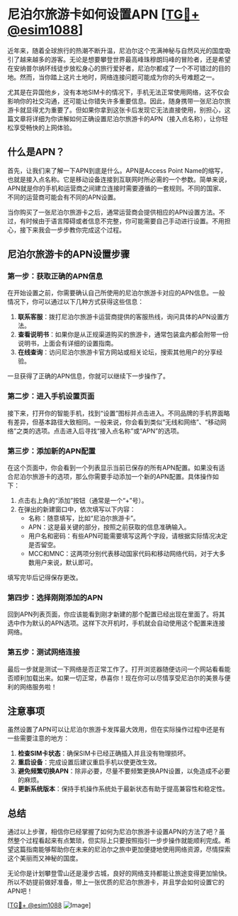 # 尼泊尔旅游卡如何设置APN [[TG💪+ @esim1088](https://t.me/s/esim1088)]

近年来，随着全球旅行的热潮不断升温，尼泊尔这个充满神秘与自然风光的国度吸引了越来越多的游客。无论是想要攀登世界最高峰珠穆朗玛峰的冒险者，还是希望在安纳普尔纳环线徒步放松身心的旅行爱好者，尼泊尔都成了一个不可错过的目的地。然而，当你踏上这片土地时，网络连接问题可能成为你的头号难题之一。

尤其是在异国他乡，没有本地SIM卡的情况下，手机无法正常使用网络，这不仅会影响你的社交沟通，还可能让你错失许多重要信息。因此，随身携带一张尼泊尔旅游卡就显得尤为重要了。但如果你拿到这张卡后发现它无法直接使用，别担心，这篇文章将详细为你讲解如何正确设置尼泊尔旅游卡的APN（接入点名称），让你轻松享受畅快的上网体验。

## 什么是APN？

首先，让我们来了解一下APN到底是什么。APN是Access Point Name的缩写，也就是接入点名称。它是移动设备连接到互联网时所必需的一个参数。简单来说，APN就是你的手机和运营商之间建立连接时需要遵循的一套规则。不同的国家、不同的运营商可能会有不同的APN设置。

当你购买了一张尼泊尔旅游卡之后，通常运营商会提供相应的APN设置方法。不过，有时候由于语言障碍或者信息不完整，你可能需要自己手动进行设置。不用担心，接下来我会一步步教你完成这个过程。

## 尼泊尔旅游卡的APN设置步骤

### 第一步：获取正确的APN信息

在开始设置之前，你需要确认自己所使用的尼泊尔旅游卡对应的APN信息。一般情况下，你可以通过以下几种方式获得这些信息：

1. **联系客服**：拨打尼泊尔旅游卡运营商提供的客服热线，询问具体的APN设置方法。
2. **查看说明书**：如果你是从正规渠道购买的旅游卡，通常包装盒内都会附带一份说明书，上面会有详细的设置指南。
3. **在线查询**：访问尼泊尔旅游卡官方网站或相关论坛，搜索其他用户的分享经验。

一旦获得了正确的APN信息，你就可以继续下一步操作了。

### 第二步：进入手机设置页面

接下来，打开你的智能手机，找到“设置”图标并点击进入。不同品牌的手机界面略有差异，但基本路径大致相同。一般来说，你会看到类似“无线和网络”、“移动网络”之类的选项。点击进入后寻找“接入点名称”或“APN”的选项。

### 第三步：添加新的APN配置

在这个页面中，你会看到一个列表显示当前已保存的所有APN配置。如果没有适合尼泊尔旅游卡的选项，那么你需要手动添加一个新的APN配置。具体操作如下：

1. 点击右上角的“添加”按钮（通常是一个“+”号）。
2. 在弹出的新建窗口中，依次填写以下内容：
   - 名称：随意填写，比如“尼泊尔旅游卡”。
   - APN：这是最关键的部分，按照之前获取的信息准确输入。
   - 用户名和密码：有些APN可能需要填写这两个字段，请根据实际情况决定是否留空。
   - MCC和MNC：这两项分别代表移动国家代码和移动网络代码，对于大多数用户来说，默认即可。

填写完毕后记得保存更改。

### 第四步：选择刚刚添加的APN

回到APN列表页面，你应该能看到刚才新建的那个配置已经出现在里面了。将其选中作为默认的APN选项。这样下次开机时，手机就会自动使用这个配置来连接网络。

### 第五步：测试网络连接

最后一步就是测试一下网络是否正常工作了。打开浏览器随便访问一个网站看看能否顺利加载出来。如果一切正常，恭喜你！现在你可以尽情享受尼泊尔的美景与便利的网络服务啦！

## 注意事项

虽然设置了APN可以让尼泊尔旅游卡发挥最大效用，但在实际操作过程中还是有一些需要注意的地方：

1. **检查SIM卡状态**：确保SIM卡已经正确插入并且没有物理损坏。
2. **重启设备**：完成设置后建议重启手机以使更改生效。
3. **避免频繁切换APN**：除非必要，尽量不要频繁更换APN设置，以免造成不必要的麻烦。
4. **更新系统版本**：保持手机操作系统处于最新状态有助于提高兼容性和稳定性。

## 总结

通过以上步骤，相信你已经掌握了如何为尼泊尔旅游卡设置APN的方法了吧？虽然整个过程看起来有点繁琐，但实际上只要按照指引一步步操作就能顺利完成。希望这篇指南能够帮助你在未来的尼泊尔之旅中更加便捷地使用网络资源，尽情探索这个美丽而又神秘的国度。

无论你是计划攀登雪山还是漫步古城，良好的网络支持都能让旅途变得更加愉快。所以不妨提前做好准备，带上一张优质的尼泊尔旅游卡，并且学会如何设置它的APN吧！

[[TG💪+ @esim1088](https://t.me/s/esim1088) ![Image](https://i.postimg.cc/4NQfJmqS/Snipaste-2025-05-13-00-14-12.png)]